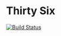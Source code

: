 # Thirty Six

[![Build Status](https://travis-ci.org/azat-io/thirty-six.svg?branch=master)](https://travis-ci.org/azat-io/thirty-six)
